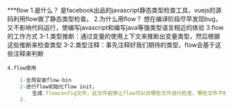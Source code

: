 ***flow
    1.是什么？
        是facebook出品的javascript静态类型检查工具，vuejs的源码利用flow做了静态类型检查。
    2.为什么用flow？
        想在编译阶段尽早发现bug，又不影响代码运行，使编写javascript和编写java等强类型语言相近的体验
    3.flow的工作方式
        3-1.类型推断：通过变量的使用上下文来推断出变量类型，然后根据这些推断来检查类型
        3-2.类型注释：事先注释好我们期待的类型，flow会基于这些注释来判断

    4.flow使用
```js
    1-全局安装flow-bin
    2-进行flow初始化flow init，
        生成.flowconfig文件，此文件能够让flow可以对哪些文件进行检查，哪些文件不检查
    3.
```